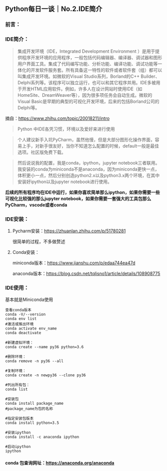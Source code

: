 ## Python每日一谈｜No.2.IDE简介

### 前言：



### IDE简介：

> 集成开发环境（IDE，Integrated Development Environment ）是用于提供程序开发环境的应用程序，一般包括代码编辑器、编译器、调试器和图形用户界面工具。集成了代码编写功能、分析功能、编译功能、调试功能等一体化的开发软件服务套。所有具备这一特性的软件或者软件套（组）都可以叫集成开发环境。如微软的Visual Studio系列，Borland的C++ Builder、Delphi系列等。该程序可以独立运行，也可以和其它程序并用。IDE多被用于开发HTML应用软件。例如，许多人在设计网站时使用IDE（如HomeSite、DreamWeaver等），因为很多项任务会自动生成。微软的Visual Basic是早期的典型的可视化开发环境，后来的包括Borland公司的Delphi等。

摘自：https://www.zhihu.com/topic/20018211/intro

> Python 中IDE各凭习惯，环境以及爱好来进行使用

> 个人建议新手入坑PyCharm，虽然他慢，但是大部分图形化操作界面，容易上手，对新手很友好，当你不知道怎么配置的时候，default一般是最佳选项。社区版免费下载。

> 然后说说我的配置，我是conda，ipython，jupyter notebook三者联用。我安装的conda为miniconda不是anaconda，因为miniconda更快一点，体积更小一点，然后分别创造python2.x以及python3.x两个环境，在其中安装好ipython以及jupyter notebook进行使用。

**后续的所有程序均在IDE中运行，如果你喜欢简单那么ipython，如果你需要一些可视化比较强的那么jupyter notebook，如果你需要一套强大的工具包那么PyCharm，vscode或者conda**

### IDE安装：

1. Pycharm安装：https://zhuanlan.zhihu.com/p/51780281

   很简单的过程，不多做赘述

2. Conda安装：

   miniconda版本：https://www.jianshu.com/p/edaa744ea47d

   anaconda版本：https://blog.csdn.net/tqlisno1/article/details/108908775
   
   

### IDE使用：

基本就是Miniconda使用

```shell
查看conda版本
conda -V/--version
conda env list
#激活或推出环境
conda activate env_name
conda deactivate

#新建虚拟环境：
conda create --name py36 python=3.6

#删除环境：
conda remove -n py36 --all

#复制环境：
conda create -n newpy36 --clone py36

#列出所有包：
conda list

#安装包
conda install package_name
#package_name为包的名称

#指定安装包版本
conda install python=3.5

#安装ipython
conda install -c anaconda ipython 

#启动ipython
ipython

```

#### conda 包查询网址：https://anaconda.org/anaconda





